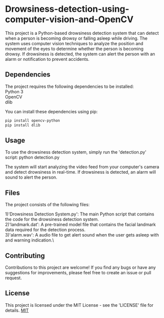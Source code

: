 # Drowsiness-detection-using-computer-vision-and-OpenCV

This project is a Python-based drowsiness detection system that can detect when a person is becoming drowsy or falling asleep while driving. The system uses computer vision techniques to analyze the position and movement of the eyes to determine whether the person is becoming drowsy. If drowsiness is detected, the system can alert the person with an alarm or notification to prevent accidents.

## Dependencies

The project requires the following dependencies to be installed:\
Python 3\
OpenCV\
dlib

You can install these dependencies using pip:
```bash
pip install opencv-python
pip install dlib

```
## Usage

To use the drowsiness detection system, simply run the 'detection.py' script:
python detection.py

The system will start analyzing the video feed from your computer's camera and detect drowsiness in real-time. If drowsiness is detected, an alarm will sound to alert the person.

## Files

The project consists of the following files:

1)'Drowsiness Detection System.py': The main Python script that contains the code for the drowsiness detection system.\
2)'landmark.dat': A pre-trained model file that contains the facial landmark data required for the detection process.\
3)'alarm.wav': A audio file to get alert sound when the user gets asleep with and warning indication.\

## Contributing
Contributions to this project are welcome! If you find any bugs or have any suggestions for improvements, please feel free to create an issue or pull request.

## License
This project is licensed under the MIT License - see the 'LICENSE' file for details.
[MIT](https://choosealicense.com/licenses/mit/)
